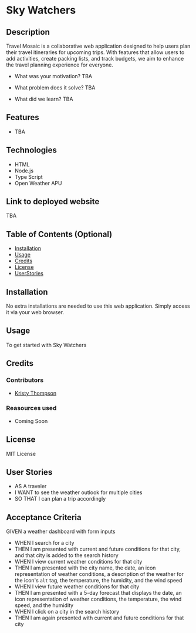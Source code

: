 # Sky Watchers
## Description
Travel Mosaic is a collaborative web application designed to help users plan their travel itineraries for upcoming trips. With features that allow users to add activities, create packing lists, and track budgets, we aim to enhance the travel planning experience for everyone.

- What was your motivation?
TBA
  
- What problem does it solve?
TBA

- What did we learn?
TBA  

## Features
- TBA

## Technologies
- HTML
- Node.js
- Type Script
- Open Weather APU


## Link to deployed website
TBA

## Table of Contents (Optional)
- [Installation](#installation)
- [Usage](#usage)
- [Credits](#credits)
- [License](#license)
- [UserStories](#userStories)


## Installation
No extra installations are needed to use this web application. Simply access it via your web browser.


## Usage
To get started with Sky Watchers


## Credits
### Contributors
- [Kristy Thompson](https://github.com/Kristy-H-Thompson)

### Reasources used
- Coming Soon


## License
MIT License


## User Stories
- AS A traveler
- I WANT to see the weather outlook for multiple cities
- SO THAT I can plan a trip accordingly

## Acceptance Criteria
GIVEN a weather dashboard with form inputs
- WHEN I search for a city
- THEN I am presented with current and future conditions for that city, and that city is added to the search history
- WHEN I view current weather conditions for that city
- THEN I am presented with the city name, the date, an icon representation of weather conditions, a description of the weather for the icon's `alt` tag, the temperature, the humidity, and the wind speed
- WHEN I view future weather conditions for that city
- THEN I am presented with a 5-day forecast that displays the date, an icon representation of weather conditions, the temperature, the wind speed, and the humidity
- WHEN I click on a city in the search history
- THEN I am again presented with current and future conditions for that city
